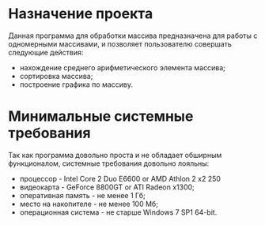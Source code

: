 #  Назначение проекта

Данная программа для обработки массива предназначена для работы с одномерными массивами, и позволяет пользователю совершать следующие действия:

* нахождение среднего арифметического элемента массива;
* сортировка массива;
* построение графика по массиву.


# Минимальные системные требования

Так как программа довольно проста и не обладает обширным функционалом, системные требования довольно лояльны:
* процессор - Intel Core 2 Duo E6600 or AMD Athlon 2 x2 250
* видеокарта - GeForce 8800GT or ATI Radeon x1300;
* оперативная память - не менее 1 Гб;
* место на накопителе - не менее 100 Мб;
* операционная система - не старше Windows 7 SP1 64-bit.
